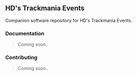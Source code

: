 ## HD's Trackmania Events 

Companion software repository for HD's Trackmania Events.

### Documentation

> Coming soon..

### Contributing

> Coming soon..
